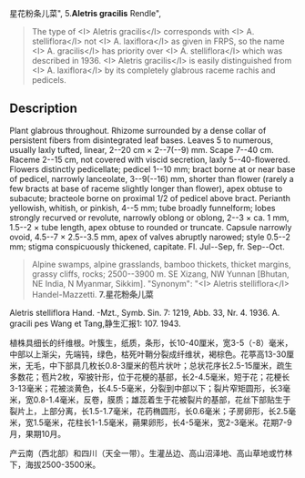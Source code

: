 星花粉条儿菜",
5.**Aletris gracilis** Rendle",

> The type of &lt;I&gt; Aletris gracilis&lt;/I&gt; corresponds with &lt;I&gt; A. stelliflora&lt;/I&gt; not &lt;I&gt; A. laxiflora&lt;/I&gt; as given in FRPS, so the name &lt;I&gt; A. gracilis&lt;/I&gt; has priority over &lt;I&gt; A. stelliflora&lt;/I&gt; which was described in 1936. &lt;I&gt; Aletris gracilis&lt;/I&gt; is easily distinguished from &lt;I&gt; A. laxiflora&lt;/I&gt; by its completely glabrous raceme rachis and pedicels.

## Description
Plant glabrous throughout. Rhizome surrounded by a dense collar of persistent fibers from disintegrated leaf bases. Leaves 5 to numerous, usually laxly tufted, linear, 2--20 cm × 2--7(--9) mm. Scape 7--40 cm. Raceme 2--15 cm, not covered with viscid secretion, laxly 5--40-flowered. Flowers distinctly pedicellate; pedicel 1--10 mm; bract borne at or near base of pedicel, narrowly lanceolate, 3--9(--16) mm, shorter than flower (rarely a few bracts at base of raceme slightly longer than flower), apex obtuse to subacute; bracteole borne on proximal 1/2 of pedicel above bract. Perianth yellowish, whitish, or pinkish, 4--5 mm; tube broadly funnelform; lobes strongly recurved or revolute, narrowly oblong or oblong, 2--3 × ca. 1 mm, 1.5--2 × tube length, apex obtuse to rounded or truncate. Capsule narrowly ovoid, 4.5--7 × 2.5--3.5 mm, apex of valves abruptly narowed; style 0.5--2 mm; stigma conspicuously thickened, capitate. Fl. Jul--Sep, fr. Sep--Oct.

> Alpine swamps, alpine grasslands, bamboo thickets, thicket margins, grassy cliffs, rocks; 2500--3900 m. SE Xizang, NW Yunnan [Bhutan, NE India, N Myanmar, Sikkim].
  "Synonym": "&lt;I&gt; Aletris stelliflora&lt;/I&gt; Handel-Mazzetti.
**7.星花粉条儿菜**

Aletris stelliflora Hand. -Mzt., Symb. Sin. 7: 1219, Abb. 33, Nr. 4. 1936. A. gracili pes Wang et Tang,静生汇报1: 107. 1943.

植株具细长的纤维根。叶簇生，纸质，条形，长10-40厘米，宽3-5（-8）毫米，中部以上渐尖，先端钝，绿色，枯死叶鞘分裂成纤维状，褐棕色。花葶高13-30厘米，无毛，中下部具几枚长0.8-3厘米的苞片状叶；总状花序长2.5-15厘米，疏生多数花；苞片2枚，窄披针形，位于花梗的基部，长2-4.5毫米，短于花；花梗长3-13毫米；花被淡黄色，长4.5-5毫米，分裂到中部以下；裂片窄矩圆形，长3毫米，宽0.8-1.4毫米，反卷，膜质；雄蕊着生于花被裂片的基部，花丝下部贴生于裂片上，上部分离，长1.5-1.7毫米，花药椭圆形，长0.6毫米；子房卵形，长2.5毫米，宽1.5毫米，花柱长1-1.5毫米，蒴果卵形，长4-5毫米，宽2-3毫米。花期7-9月，果期10月。

产云南（西北部）和四川（天全一带）。生灌丛边、高山沼泽地、高山草地或竹林下，海拔2500-3500米。
